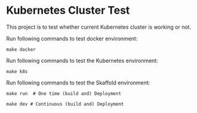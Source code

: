 # Kubernetes Cluster Test
This project is to test whether current Kubernetes cluster is working or not.

Run following commands to test docker environment:

```
make docker

```


Run following commands to test the Kubernetes environment:

```
make k8s

```

Run following commands to test the Skaffold environment:

```
make run  # One time (build and) Deployment

make dev # Continuous (build and) Deployment

```

